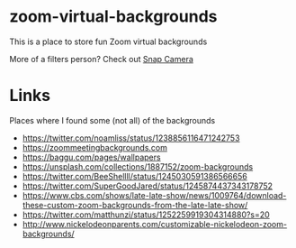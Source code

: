 # zoom-virtual-backgrounds

This is a place to store fun Zoom virtual backgrounds

More of a filters person? Check out [Snap Camera](https://snapcamera.snapchat.com/)


# Links

Places where I found some (not all) of the backgrounds
* https://twitter.com/noamliss/status/1238856116471242753
* https://zoommeetingbackgrounds.com
* https://baggu.com/pages/wallpapers
* https://unsplash.com/collections/1887152/zoom-backgrounds
* https://twitter.com/BeeShellll/status/1245030591386566656
* https://twitter.com/SuperGoodJared/status/1245874437343178752
* https://www.cbs.com/shows/late-late-show/news/1009764/download-these-custom-zoom-backgrounds-from-the-late-late-show/
* https://twitter.com/matthunzi/status/1252259919304314880?s=20
* http://www.nickelodeonparents.com/customizable-nickelodeon-zoom-backgrounds/
